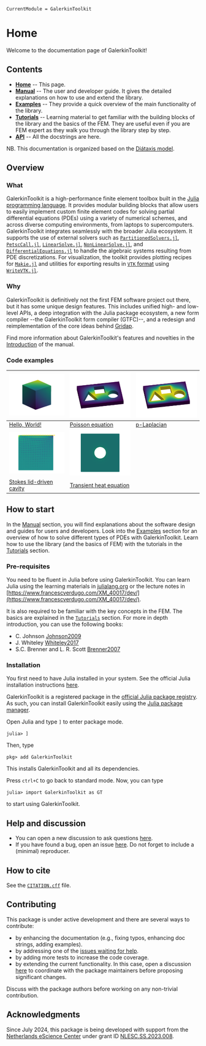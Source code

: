 ```@meta
CurrentModule = GalerkinToolkit
```

# Home

Welcome to the documentation page of GalerkinToolkit!

## Contents

- **[Home](@ref)** -- This page.
- **[Manual](@ref)** -- The user and developer guide. It gives the detailed explanations on how to use and extend the library.
- **[Examples](@ref)** -- They provide a quick overview of the main functionality of the library.
- **[Tutorials](@ref)** -- Learning material to get familiar with the building blocks of the library and the basics of the FEM. They are useful even if you are FEM expert as they walk you through the library step by step.
- **[API](@ref)** -- All the docstrings are here.

NB. This documentation is organized based on the [Diátaxis model](https://diataxis.fr/).

## Overview

### What


GalerkinToolkit is a high-performance finite element toolbox built in the [Julia programming language](https://julialang.org/). It provides modular building blocks that allow users to easily implement custom finite element codes for solving partial differential equations (PDEs) using a variety of numerical schemes, and across diverse computing environments, from laptops to supercomputers.  GalerkinToolkit integrates seamlessly with the broader Julia ecosystem. It supports the use of external solvers such as [`PartitionedSolvers.jl`](https://github.com/PartitionedArrays/PartitionedArrays.jl), [`PetscCall.jl`](https://github.com/PartitionedArrays/PetscCall.jl), [`LinearSolve.jl`](https://github.com/SciML/LinearSolve.jl), [`NonLinearSolve.jl`](https://github.com/SciML/NonlinearSolve.jl), and [`DifferentialEquations.jl`](https://github.com/SciML/DifferentialEquations.jl) to handle the algebraic systems resulting from PDE discretizations. For visualization, the toolkit provides plotting recipes for [`Makie.jl`](https://github.com/MakieOrg/Makie.jl) and utilities for exporting results in [`VTK` format](https://vtk.org/) using [`WriteVTK.jl`](https://github.com/JuliaVTK/WriteVTK.jl).


### Why

GalerkinToolkit is definitively not the first FEM software project out there, but it has some unique design features. This includes unified high- and low-level APIs, a deep integration with the Julia package ecosystem, a new form compiler --the GalerkinToolkit form compiler (GTFC)--, and  a redesign and reimplementation of the core ideas behind [Gridap](https://github.com/gridap/Gridap.jl).

Find more information about GalerkinToolkit's features and novelties in the [Introduction](@ref) of the manual.

### Code examples

| ![](src_jl/fig_hello_world_1.png) |  ![](src_jl/fig_poisson_1.png) | ![](src_jl/fig_p_laplacian_1.png) |
|---|---|---|
| [Hello, World!](@ref) |  [Poisson equation](@ref)| [p-Laplacian](@ref) |
| ![](src_jl/fig_stokes_1.png)  |  ![](src_jl/fig_transient_heat_equation_1.gif) | |
| [Stokes lid-driven cavity](@ref) |  [Transient heat equation](@ref) | |


## How to start

 In the [Manual](@ref) section, you will find explanations about the software design and guides for users and developers.  Look into the [Examples](@ref) section for an overview of how to solve different types of PDEs with GalerkinToolkit. Learn how to use the library (and the basics of FEM) with the tutorials in the [Tutorials](@ref) section.

### Pre-requisites

You need to be fluent in Julia before using GalerkinToolkit. You can learn Julia using the learning materials in [julialang.org](https://julialang.org/) or the lecture notes in [https://www.francescverdugo.com/XM_40017/dev/](https://www.francescverdugo.com/XM_40017/dev/).

It is also required to be familiar with the key concepts in the FEM. The basics are explained in the [`Tutorials`](@ref) section. For more in depth introduction, you can use the following books:
  - C. Johnson [Johnson2009](@cite)
  - J. Whiteley [Whiteley2017](@cite)
  - S.C. Brenner and L. R. Scott [Brenner2007](@cite)


### Installation

You first need to have Julia installed in your system. See the official Julia installation instructions [here](https://julialang.org/install/).


GalerkinToolkit is a registered package in the [official Julia package registry](https://github.com/JuliaRegistries/General). As such, you can install GalerkinToolkit easily using the [Julia package manager](https://docs.julialang.org/en/v1/stdlib/Pkg/).

Open Julia and type `]` to enter package mode.

```
julia> ]
```

Then, type
```
pkg> add GalerkinToolkit
```

This installs GalerkinToolkit and all its dependencies.

Press `ctrl+C` to go back to standard mode. Now, you can type

```
julia> import GalerkinToolkit as GT
```
to start using GalerkinToolkit.




## Help and discussion

- You can open a new discussion to ask questions [here](https://github.com/GalerkinToolkit/GalerkinToolkit.jl/discussions).
- If you have found a bug, open an issue [here](https://github.com/GalerkinToolkit/GalerkinToolkit.jl/issues). Do not forget to include a (minimal) reproducer.

## How to cite

See the [`CITATION.cff`](https://github.com/GalerkinToolkit/GalerkinToolkit.jl/blob/main/CITATION.cff) file.

## Contributing

This package is under active development and there are several ways to contribute:

- by enhancing the documentation (e.g., fixing typos, enhancing doc strings, adding examples).
- by addressing one of the [issues waiting for help](https://github.com/GalerkinToolkit/GalerkinToolkit.jl/labels/help%20wanted).
- by adding more tests to increase the code coverage.
- by extending the current functionality. In this case, open a discussion [here](https://github.com/GalerkinToolkit/GalerkinToolkit.jl/discussions) to coordinate with the package maintainers before proposing significant changes.

Discuss with the package authors before working on any non-trivial contribution.

## Acknowledgments

Since July 2024, this package is being developed with support from the [Netherlands eScience Center](https://www.esciencecenter.nl/) under grant ID [NLESC.SS.2023.008](https://research-software-directory.org/projects/hp2sim).


